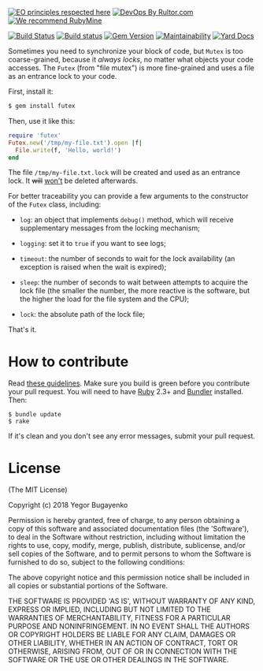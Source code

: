 [![EO principles respected here](http://www.elegantobjects.org/badge.svg)](http://www.elegantobjects.org)
[![DevOps By Rultor.com](http://www.rultor.com/b/yegor256/futex)](http://www.rultor.com/p/yegor256/futex)
[![We recommend RubyMine](http://www.elegantobjects.org/rubymine.svg)](https://www.jetbrains.com/ruby/)

[![Build Status](https://travis-ci.org/yegor256/futex.svg)](https://travis-ci.org/yegor256/futex)
[![Build status](https://ci.appveyor.com/api/projects/status/po1mn8ca96jk0llr?svg=true)](https://ci.appveyor.com/project/yegor256/futex)
[![Gem Version](https://badge.fury.io/rb/futex.svg)](http://badge.fury.io/rb/futex)
[![Maintainability](https://api.codeclimate.com/v1/badges/5528e182bb5e4a2ecc1f/maintainability)](https://codeclimate.com/github/yegor256/futex/maintainability)
[![Yard Docs](http://img.shields.io/badge/yard-docs-blue.svg)](http://rubydoc.info/github/yegor256/futex/master/frames)

Sometimes you need to synchronize your block of code, but `Mutex` is too coarse-grained,
because it _always locks_, no matter what objects your code accesses. The
`Futex` (from "file mutex") is more fine-grained and uses a file as an
entrance lock to your code.

First, install it:

```bash
$ gem install futex
```

Then, use it like this:

```ruby
require 'futex'
Futex.new('/tmp/my-file.txt').open |f|
  File.write(f, 'Hello, world!')
end
```

The file `/tmp/my-file.txt.lock` will be created and used as an entrance lock.
It <del>will</del> [won't](https://github.com/yegor256/futex/issues/5) be deleted afterwards.

For better traceability you can provide a few arguments to the
constructor of the `Futex` class, including:

  * `log`: an object that implements `debug()` method, which will
    receive supplementary messages from the locking mechanism;

  * `logging`: set it to `true` if you want to see logs;

  * `timeout`: the number of seconds to wait for the lock availability
    (an exception is raised when the wait is expired);

  * `sleep`: the number of seconds to wait between attempts to acquire
    the lock file (the smaller the number, the more reactive is the software,
    but the higher the load for the file system and the CPU);

  * `lock`: the absolute path of the lock file;

That's it.

# How to contribute

Read [these guidelines](https://www.yegor256.com/2014/04/15/github-guidelines.html).
Make sure you build is green before you contribute
your pull request. You will need to have [Ruby](https://www.ruby-lang.org/en/) 2.3+ and
[Bundler](https://bundler.io/) installed. Then:

```
$ bundle update
$ rake
```

If it's clean and you don't see any error messages, submit your pull request.

# License

(The MIT License)

Copyright (c) 2018 Yegor Bugayenko

Permission is hereby granted, free of charge, to any person obtaining a copy
of this software and associated documentation files (the 'Software'), to deal
in the Software without restriction, including without limitation the rights
to use, copy, modify, merge, publish, distribute, sublicense, and/or sell
copies of the Software, and to permit persons to whom the Software is
furnished to do so, subject to the following conditions:

The above copyright notice and this permission notice shall be included in all
copies or substantial portions of the Software.

THE SOFTWARE IS PROVIDED 'AS IS', WITHOUT WARRANTY OF ANY KIND, EXPRESS OR
IMPLIED, INCLUDING BUT NOT LIMITED TO THE WARRANTIES OF MERCHANTABILITY,
FITNESS FOR A PARTICULAR PURPOSE AND NONINFRINGEMENT. IN NO EVENT SHALL THE
AUTHORS OR COPYRIGHT HOLDERS BE LIABLE FOR ANY CLAIM, DAMAGES OR OTHER
LIABILITY, WHETHER IN AN ACTION OF CONTRACT, TORT OR OTHERWISE, ARISING FROM,
OUT OF OR IN CONNECTION WITH THE SOFTWARE OR THE USE OR OTHER DEALINGS IN THE
SOFTWARE.
